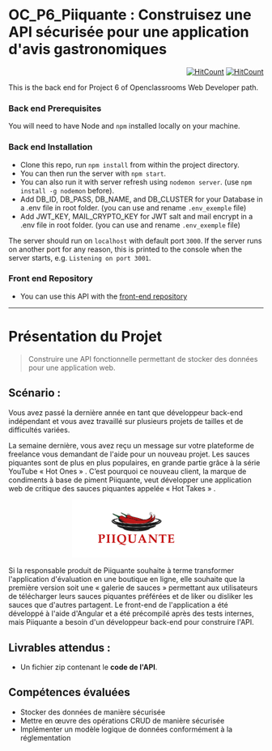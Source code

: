 # OC_P6_Piiquante : Construisez une API sécurisée pour une application d'avis gastronomiques

<div align="right">

[![HitCount](https://hits.dwyl.com/mhihmi/HilmiMehdi_6_23032022.svg?style=flat&show=unique)](# "Unique view count")
[![HitCount](https://hits.dwyl.com/mhihmi/HilmiMehdi_6_23032022.svg?style=flat)](# "All view count")

</div>

This is the back end for Project 6 of Openclassrooms Web Developer path.

### Back end Prerequisites

You will need to have Node and `npm` installed locally on your machine.

### Back end Installation

- Clone this repo, run `npm install` from within the project directory. 
- You can then run the server with `npm start`.
- You can also run it with server refresh using `nodemon server`. (use `npm install -g nodemon` before).
- Add DB_ID, DB_PASS, DB_NAME, and DB_CLUSTER for your Database in a .env file in root folder. (you can use and rename `.env_exemple` file)
- Add JWT_KEY, MAIL_CRYPTO_KEY for JWT salt and mail encrypt in a .env file in root folder. (you can use and rename `.env_exemple` file)
  
The server should run on `localhost` with default port `3000`. If the server runs on another port for any reason, this is printed to the console when the server starts, e.g. `Listening on port 3001`.

### Front end Repository

- You can use this API with the [front-end repository](https://github.com/OpenClassrooms-Student-Center/Web-Developer-P6)

-------
# Présentation du Projet

> Construire une API fonctionnelle permettant de stocker des données pour une application web.

## Scénario :

Vous avez passé la dernière année en tant que développeur back-end indépendant et vous avez travaillé sur plusieurs projets de tailles et de difficultés variées.

La semaine dernière, vous avez reçu un message sur votre plateforme de freelance vous demandant de l'aide pour un nouveau projet. Les sauces piquantes sont de plus en plus populaires, en grande partie grâce à la série YouTube « Hot Ones » . C’est pourquoi ce nouveau client, la marque de condiments à base de piment Piiquante, veut développer une application web de critique des sauces piquantes appelée « Hot Takes » .

<p align="center">
  <img src="https://github.com/mhihmi/HilmiMehdi_6_23032022/blob/main/images/Readme/PiiquanteLogo.png" width="50%"/>
</p>

Si la responsable produit de Piiquante souhaite à terme transformer l'application d'évaluation en une boutique en ligne, elle souhaite que la première version soit une « galerie de sauces » permettant aux utilisateurs de télécharger leurs sauces piquantes préférées et de liker ou disliker les sauces que d'autres partagent. Le front-end de l'application a été développé à l'aide d'Angular et a été précompilé après des tests internes, mais Piiquante a besoin d'un développeur back-end pour construire l'API.

## Livrables attendus :

- Un fichier zip contenant le **code de l'API**.

## Compétences évaluées

* Stocker des données de manière sécurisée 
* Mettre en œuvre des opérations CRUD de manière sécurisée 
* Implémenter un modèle logique de données conformément à la réglementation 